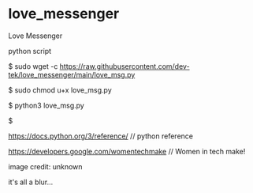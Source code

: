 # love_messenger


Love Messenger


python script

$ sudo wget -c https://raw.githubusercontent.com/dev-tek/love_messenger/main/love_msg.py

$ sudo chmod u+x love_msg.py                           

$ python3 love_msg.py

$ 

https://docs.python.org/3/reference/                  // python reference


https://developers.google.com/womentechmake           // Women in tech make!


image credit: unknown 

it's all a blur...
